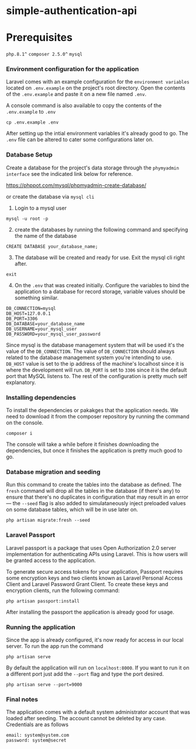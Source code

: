# simple-authentication-api

# Prerequisites
`php.8.1^` 
`composer 2.5.0^`
`mysql`

### Environment configuration for the application


Laravel comes with an example configuration for the `environment variables` located on `.env.example` on the project's root directory. Open the contents of the `.env.example` and paste it on a new file named `.env`. 



A console command is also available to copy the contents of the `.env.example` to `.env`

```
cp .env.example .env
```


After setting up the intial environment variables it's already good to go. The `.env` file can be altered to cater some configurations later on.



### Database Setup

Create a database for the project's data storage through the `phymyadmin interface`
see the indicated link below for reference.

https://phppot.com/mysql/phpmyadmin-create-database/

or create the database via `mysql cli`


1. Login to a mysql user

``` 
mysql -u root -p
```


2. create the databases by running the following command and specifying the name of the database

```
CREATE DATABASE your_database_name;

```


3. The database will be created and ready for use. Exit the mysql cli right after.
```
exit
````


4. On the `.env` that was created initially. Configure the variables to bind the application to a database for record storage, variable values should be something similar.



```
DB_CONNECTION=mysql
DB_HOST=127.0.0.1
DB_PORT=3306
DB_DATABASE=your_database_name
DB_USERNAME=your_mysql_user
DB_PASSWORD=your_mysql_user_password
```

Since mysql is the database management system that will be used it's the value of the `DB_CONNECTION`. The value of `DB_CONNECTION` should always related to the database management system you're intending to use. `DB_HOST` value is set to the ip address of the machine's localhost since it is where the development will run. `DB_PORT` is set to `3306` since it is the default port that MySQL listens to. The rest of the configuration is pretty much self explanatory.


### Installing dependencies

To install the dependencies or pakakges that the application needs. We need to download it from the composer repository by running the command on the console.


```
composer i

```

The console will take a while before it finishes downloading the dependencies, but once it finishes the application is pretty much good to go. 



### Database migration and seeding


Run this command to create the tables into the database as defined. The `fresh` command will drop all the tables in the database (if there's any) to ensure that there's no duplicates in configuration that may result in an error — the `--seed` flag is also added to simulataneously inject preloaded values on some database tables, which will be in use later on.

```
php artisan migrate:fresh --seed

```

### Laravel Passport


Laravel passport is a package that uses Open Authorization 2.0 server implementation for authenticating APIs using Laravel. This is how users 
will be granted access to the application.


To generate secure access tokens for your application, Passport requires some encryption keys and two clients known as Laravel Personal Access Client and Laravel Password Grant Client. To create these keys and encryption clients, run the following command:

```
php artisan passport:install
```

After installing the passport the application is already good for usage.




### Running the application


Since the app is already configured, it's now ready for access in our local server. To run the app run the command

```
php artisan serve

```

By default the application will run on `localhost:8000`. If you want to run it on a different port just add the `--port` flag and type the port desired.

```
php artisan serve --port=9000
```

### Final notes

The application comes with a default system administrator account that was loaded after seeding. The account cannot be deleted by any case. Credentials are as follows

```
email: system@system.com
password: system@secret
```